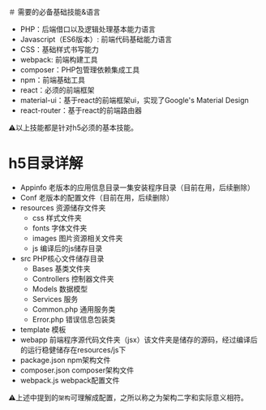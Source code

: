 ＃ 需要的必备基础技能&语言
 - PHP：后端借口以及逻辑处理基本能力语言
 - Javascript（ES6版本）: 前端代码基础能力语言
 - CSS：基础样式书写能力
 - webpack: 前端构建工具
 - composer：PHP包管理依赖集成工具
 - npm：前端基础工具
 - react：必须的前端框架
 - material-ui：基于react的前端框架ui，实现了Google's Material Design
 - react-router：基于react的前端路由器

⚠️以上技能都是针对h5必须的基本技能。

# h5目录详解
 - Appinfo 老版本的应用信息目录一集安装程序目录（目前在用，后续删除）
 - Conf 老版本的配置文件（目前在用，后续删除）
 - resources 资源储存文件夹
    - css 样式文件夹
    - fonts 字体文件夹
    - images 图片资源相关文件夹
    - js 编译后的js储存目录
 - src PHP核心文件储存目录
    - Bases 基类文件夹
    - Controllers 控制器文件夹
    - Models 数据模型
    - Services 服务
    - Common.php 通用服务类
    - Error.php 错误信息包装类
 - template 模板
 - webapp 前端程序源代码文件夹（jsx）该文件夹是储存的源码，经过编译后的运行稳健储存在resources/js下
 - package.json npm架构文件
 - composer.json composer架构文件
 - webpack.js webpack配置文件

⚠️上述中提到的`架构`可理解成配置，之所以称之为架构二字和实际意义相符。
